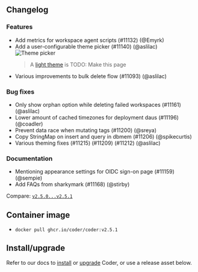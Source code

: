 ## Changelog

### Features

- Add metrics for workspace agent scripts (#11132) (@Emyrk)
- Add a user-configurable theme picker (#11140) (@aslilac)
  ![Theme picker](https://i.imgur.com/rUAWz6B.png)
  > A [light theme](https://github.com/coder/coder/issues/8396) is TODO: Make this page
- Various improvements to bulk delete flow (#11093) (@aslilac)

### Bug fixes

- Only show orphan option while deleting failed workspaces (#11161) (@aslilac)
- Lower amount of cached timezones for deployment daus (#11196) (@coadler)
- Prevent data race when mutating tags (#11200) (@sreya)
- Copy StringMap on insert and query in dbmem (#11206) (@spikecurtis)
- Various theming fixes (#11215) (#11209) (#11212) (@aslilac)

### Documentation

- Mentioning appearance settings for OIDC sign-on page (#11159) (@sempie)
- Add FAQs from sharkymark (#11168) (@stirby)

Compare: [`v2.5.0...v2.5.1`](https://github.com/coder/coder/compare/v2.5.0...v2.5.1)

## Container image

- `docker pull ghcr.io/coder/coder:v2.5.1`

## Install/upgrade

Refer to our docs to [install](https://coder.com/docs/install) or [upgrade](https://coder.com/docs/admin/upgrade) Coder, or use a release asset below.
